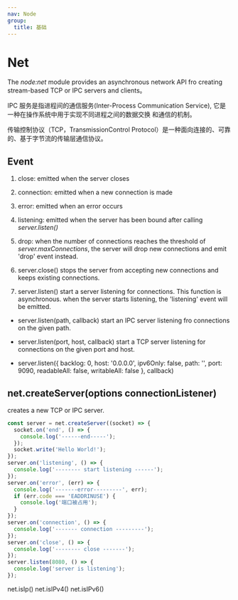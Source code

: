 ```yaml
---
nav: Node
group:
  title: 基础
---
```


# Net

The _node:net_ module provides an asynchronous network API fro creating stream-based TCP or IPC servers
and clients。

IPC 服务是指进程间的通信服务(Inter-Process Communication Service), 它是一种在操作系统中用于实现不同进程之间的数据交换
和通信的机制。

传输控制协议（TCP，TransmissionControl Protocol）是一种面向连接的、可靠的、基于字节流的传输层通信协议。

## Event

1. close: emitted when the server closes
2. connection: emitted when a new connection is made
3. error: emitted when an error occurs
4. listening: emitted when the server has been bound after calling _server.listen()_
5. drop: when the number of connections reaches the threshold of _server.maxConnections_, the server will drop
   new connections and emit 'drop' event instead.

6. server.close()
   stops the server from accepting new connections and keeps existing connections.
7. server.listen()
   start a server listening for connections. This function is asynchronous. when the server starts listening, the 'listening' event will be emitted.

- server.listen(path, callback)
  start an IPC server listening fro connections on the given path.

- server.listen(port, host, callback)
  start a TCP server listening for connections on the given port and host.

- server.listen({
  backlog: 0,
  host: '0.0.0.0',
  ipv6Only: false,
  path: '',
  port: 9090,
  readableAll: false,
  writableAll: false
  }, callback)

## net.createServer(options connectionListener)

creates a new TCP or IPC server.

```js
const server = net.createServer((socket) => {
  socket.on('end', () => {
    console.log('------end-----');
  });
  socket.write('Hello World!');
});
server.on('listening', () => {
  console.log('-------- start listening ------');
});
server.on('error', (err) => {
  console.log('-------error---------', err);
  if (err.code === 'EADDRINUSE') {
    console.log('端口被占用');
  }
});
server.on('connection', () => {
  console.log('------- connection ---------');
});
server.on('close', () => {
  console.log('-------- close -------');
});
server.listen(8080, () => {
  console.log('server is listening');
});
```

net.isIp()
net.isIPv4()
net.isIPv6()
